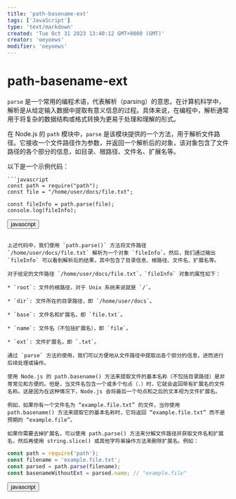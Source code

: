 ```yaml
---
title: 'path-basename-ext'
tags: ['JavaScript']
type: 'text/markdown'
created: 'Tue Oct 31 2023 13:40:12 GMT+0000 (GMT)'
creator: 'oeyoews'
modifier: 'oeyoews'
---
```


# path-basename-ext

`parse` 是一个常用的编程术语，代表解析（parsing）的意思。在计算机科学中，解析是从给定输入数据中提取有意义信息的过程。具体来说，在编程中，解析通常用于将复杂的数据结构或格式转换为更易于处理和理解的形式。

在 Node.js 的 `path` 模块中，`parse` 是该模块提供的一个方法，用于解析文件路径。它接收一个文件路径作为参数，并返回一个解析后的对象，该对象包含了文件路径的各个部分的信息，如目录、根路径、文件名、扩展名等。

以下是一个示例代码：

```
```javascript
const path = require("path");
const file = "/home/user/docs/file.txt";

const fileInfo = path.parse(file);
console.log(fileInfo);
```

<button>javascript</button>
```

上述代码中，我们使用 `path.parse()` 方法将文件路径 `/home/user/docs/file.txt` 解析为一个对象 `fileInfo`。然后，我们通过输出 `fileInfo` 可以看到解析后的结果，其中包含了目录信息、根路径、文件名、扩展名等。

对于给定的文件路径 `/home/user/docs/file.txt`，`fileInfo` 对象的属性如下：

* `root`: 文件的根路径，对于 Unix 系统来说就是 `/`。

* `dir`: 文件所在的目录路径，即 `/home/user/docs`。

* `base`: 文件名和扩展名，即 `file.txt`。

* `name`: 文件名（不包括扩展名），即 `file`。

* `ext`: 文件扩展名，即 `.txt`。

通过 `parse` 方法的使用，我们可以方便地从文件路径中提取出各个部分的信息，进而进行后续处理或操作。

使用 Node.js 的 path.basename() 方法来提取文件的基本名称（不包括目录路径）是非常常见和方便的。但是，当文件名包含一个或多个句点（.）时，它就会返回带有扩展名的文件名称。这是因为在这种情况下，Node.js 会将最后一个句点和之后的文本视为文件扩展名。

例如，如果你有一个文件名为 “example.file.txt” 的文件，当你使用 path.basename() 方法来提取它的基本名称时，它将返回 “example.file.txt” 而不是预期的 “example.file”。

如果你需要去掉扩展名，可以使用 path.parse() 方法来分解文件路径并获取文件名和扩展名，然后再使用 string.slice() 或其他字符串操作方法来删除扩展名。例如：

```
```javascript
const path = require('path');
const filename = 'example.file.txt';
const parsed = path.parse(filename);
const basenameWithoutExt = parsed.name; // "example.file"
```

<button>javascript</button>
```
